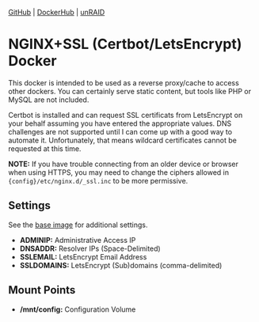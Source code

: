 [GitHub](https://github.com/nephatrine/docker-nginx-ssl) |
[DockerHub](https://hub.docker.com/r/nephatrine/nginx-ssl/) |
[unRAID](https://github.com/nephatrine/unraid-docker-templates)

# NGINX+SSL (Certbot/LetsEncrypt) Docker

This docker is intended to be used as a reverse proxy/cache to access other dockers. You can certainly serve static content, but tools like PHP or MySQL are not included.

Certbot is installed and can request SSL certificats from LetsEncrypt on your behalf assuming you have entered the appropriate values. DNS challenges are not supported until I can come up with a good way to automate it. Unfortunately, that means wildcard certificates cannot be requested at this time.

**NOTE:** If you have trouble connecting from an older device or browser when using HTTPS, you may need to change the ciphers allowed in ``{config}/etc/nginx.d/_ssl.inc`` to be more permissive.

## Settings

See the [base image](https://github.com/nephatrine/docker-base-alpine) for additional settings.

- **ADMINIP:** Administrative Access IP
- **DNSADDR:** Resolver IPs (Space-Delimited)
- **SSLEMAIL:** LetsEncrypt Email Address
- **SSLDOMAINS:** LetsEncrypt (Sub)domains (comma-delimited)

## Mount Points

- **/mnt/config:** Configuration Volume